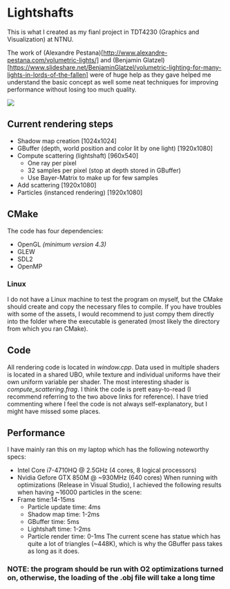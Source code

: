 # Lightshafts
This is what I created as my fianl project in TDT4230 (Graphics and Visualization) at NTNU.

The work of (Alexandre Pestana)[http://www.alexandre-pestana.com/volumetric-lights/] and (Benjamin Glatzel)[https://www.slideshare.net/BenjaminGlatzel/volumetric-lighting-for-many-lights-in-lords-of-the-fallen] were of huge help as they gave helped me understand the basic concept as well some neat techniques for improving performance without losing too much quality.

![](https://i.imgur.com/SkOWMLh.png)

## Current rendering steps
- Shadow map creation [1024x1024]
- GBuffer (depth, world position and color lit by one light) [1920x1080]
- Compute scattering (lightshaft) [960x540]
  - One ray per pixel
  - 32 samples per pixel (stop at depth stored in GBuffer)
  - Use Bayer-Matrix to make up for few samples
- Add scattering [1920x1080]
- Particles (instanced rendering) [1920x1080]

## CMake
The code has four dependencies:
- OpenGL *(minimum version 4.3)*
- GLEW
- SDL2
- OpenMP
### Linux
I do not have a Linux machine to test the program on myself, but the CMake should create and copy the necessary files to compile. If you have troubles with some of the assets, I would recommend to just compy them directly into the folder where the executable is generated (most likely the directory from which you ran CMake).

## Code
All rendering code is located in *window.cpp*. Data used in multiple shaders is located in a shared UBO, while texture and individual uniforms have their own uniform variable per shader. The most interesting shader is *compute_scattering.frag*. I think the code is prett easy-to-read (I recommend referring to the two above links for reference). I have tried commenting where I feel the code is not always self-explanatory, but I might have missed some places.

## Performance
I have mainly ran this on my laptop which has the following noteworthy specs:
- Intel Core i7-4710HQ @ 2.5GHz (4 cores, 8 logical processors)
- Nvidia Gefore GTX 850M @ ~930MHz (640 cores)
When running with optimizations (Release in Visual Studio), I achieved the following results when having ~16000 particles in the scene:
- Frame time:14-15ms
  - Particle update time: 4ms
  - Shadow map time: 1-2ms
  - GBuffer time: 5ms
  - Lightshaft time: 1-2ms
  - Particle render time: 0-1ms
The current scene has statue which has quite a lot of triangles (~448K), which is why the GBuffer pass takes as long as it does.
### NOTE: the program should be run with O2 optimizations turned on, otherwise, the loading of the .obj file will take a long time
